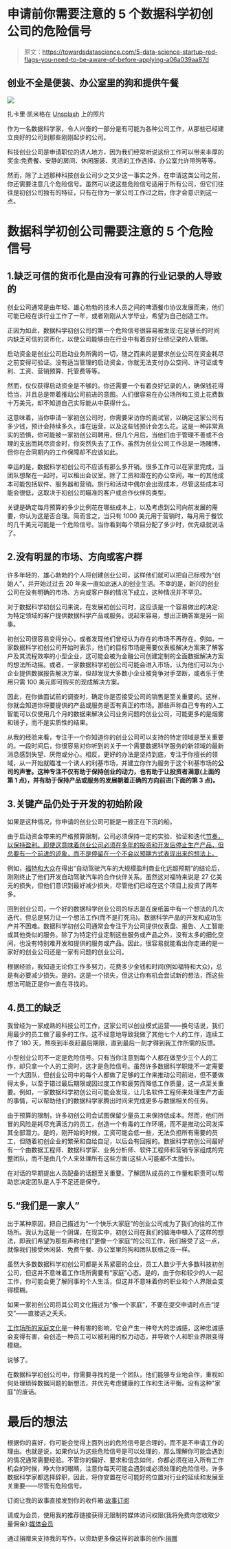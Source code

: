 # 申请前你需要注意的 5 个数据科学初创公司的危险信号

> 原文：<https://towardsdatascience.com/5-data-science-startup-red-flags-you-need-to-be-aware-of-before-applying-a06a039aa87d>

## 创业不全是便装、办公室里的狗和提供午餐

![](img/f1c2ebf26195eff5ef7f20571c5b90d4.png)

扎卡里·凯米格在 [Unsplash](https://unsplash.com?utm_source=medium&utm_medium=referral) 上的照片

作为一名数据科学家，令人兴奋的一部分是有可能为各种公司工作，从那些已经建立良好的公司到那些刚刚起步的公司。

科技创业公司是申请职位的诱人地方，因为我们经常听说这份工作可以带来丰厚的奖金:免费餐、安静的房间、休闲服装、灵活的工作选择、办公室允许带狗等等。

然而，除了上述那种科技创业公司少之又少这一事实之外，在申请这类公司之前，你还需要注意几个危险信号。虽然可以说这些危险信号适用于所有公司，但它们往往是初创公司独有的特征，只有在你为一家公司工作过之后，你才会意识到这一点。

# 数据科学初创公司需要注意的 5 个危险信号

## 1.缺乏可信的货币化是由没有可靠的行业记录的人导致的

创业公司通常是由年轻、雄心勃勃的技术人员之间的啤酒餐巾协议发展而来，他们可能已经在该行业工作了一年，或者刚刚从大学毕业，希望为自己创造工作。

正因为如此，数据科学初创公司的第一个危险信号很容易被发现:在足够长的时间内缺乏可信的货币化，以使公司能够由在行业中有着良好业绩记录的人管理。

启动资金是创业公司启动业务所需的一切，随之而来的是要求创业公司在资金耗尽之前变得可验证。没有适当管理的启动资金，你就无法支付办公空间、许可证或专利、工资、营销预算、托管费等等。

然而，仅仅获得启动资金是不够的。你还需要一个有着良好记录的人，确保钱花得恰当，并且总是带着推动公司前进的意图。人们很容易在办公场所和工资上花费数十万美元，却不知道自己实际能从中获得什么。

这意味着，当你申请一家初创公司时，你需要采访你的面试官，以确定这家公司有多少钱，预计会持续多久，谁在运营，以及这些钱预计会怎么花。这是一种非常真实的恐惧，你可能被一家初创公司聘用，但几个月后，当他们由于管理不善或不合理的支出而耗尽资金时，你突然失去了工作。虽然为创业公司工作总是一场赌博，但你在合同期内的工作保障却不应该如此。

幸运的是，数据科学初创公司不应该有那么多开销。很多工作可以在家里完成，当团队想聚在一起时，可以租出会议室。除了工资和潜在的办公空间，唯一的其他成本可能包括软件、服务器和营销。旅行和活动中偶尔会出现成本，尽管这些成本可能会很低，这取决于初创公司瞄准的客户或合作伙伴的类型。

关键是确定每月预算的多少比例花在哪些成本上，以及考虑到公司向前发展的需要，你认为这是否合理。简而言之，当只有 1000 美元用于营销时，每月用于餐饮的几千美元可能是一个危险信号。当你看到每个项目分配了多少时，优先级就说话了。

## 2.没有明显的市场、方向或客户群

许多年轻的、雄心勃勃的个人将创建创业公司，这样他们就可以把自己标榜为“创始人”，并开始过过去 20 年来一直如此迷人的创业生活。不幸的是，新兴的创业公司在没有明确的市场、方向或客户群的情况下成立，这种情况并不罕见。

对于数据科学初创公司来说，在发展初创公司时，这应该是一个容易做出的决定:为特定领域的客户提供数据科学产品或服务。说起来容易，想出正确答案是另一回事。

初创公司很容易变得分心，或者发现他们曾经认为存在的市场不再存在。例如，一家数据科学初创公司开始时表示，他们的目标市场是需要仪表板解决方案来了解客户及其流程效率的小型企业，这可能会被为金融公司创建定制的全面数据解决方案的想法所动摇。或者，一家数据科学初创公司可能会进入市场，认为他们可以为小企业提供数据报告解决方案，但却发现大多数小企业被竞争对手垄断，或者乐于使用只需 100 美元即可购买的现成解决方案。

因此，在你做面试前的调查时，确定你是否接受公司的销售是至关重要的。这样，你就会知道你将要提供的产品或服务是否有真正的市场。那些声称自己专有的人工智能可以仅使用几个月的数据来解决公司业务问题的创业公司，可能更多的是烟雾和镜子，而不是实质性的结果。

从我的经验来看，专注于一个你知道你的创业公司可以支持的特定领域是至关重要的。一段时间后，你很容易对你听到的关于一个需要数据科学服务的新领域的最新消息感到失望、厌倦或分心。相反，更好的办法是坚持到底，专注于你擅长的领域，从一开始就瞄准一个诱人的利基市场，并建立你作为服务于这个利基市场的**公司的声誉。这种专注不仅有助于保持创业的动力，也有助于让投资者满意(上面的第 1 点)，并有助于保持产品或服务的发展朝着正确的方向前进(下面的第 3 点)。**

## 3.关键产品仍处于开发的初始阶段

如果是这种情况，你申请的创业公司可能是一艘正在下沉的船。

由于启动资金带来的严格预算限制，公司必须保持一定的实验、验证和迭代[节奏，以保持盈利。即使这意味着创业公司必须在多年的投资和开发后停止生产产品，但总要有一个前进的迹象，而不是停留在一个不会以预期方式表现出来的想法上。](https://www.linkedin.com/pulse/4-red-flags-your-startup-sinking-ship-adeline-tiah-%E8%AC%9D%E5%96%84%E5%AB%BB/)

例如，[福特和大众](https://www.cnn.com/2022/10/26/business/ford-argo-ai-vw-shut-down)在得出“自动驾驶汽车的大规模盈利商业化远超预期”的结论后，刚刚终止了他们开发自动驾驶汽车的合作伙伴关系。虽然这对福特来说是 27 亿美元的损失，但他们意识到最好减少损失，尽管他们已经在这个项目上投资了两年多。

回到创业公司，一个好的数据科学创业公司的标志是在废纸篓中有一个想法的几次迭代，但总是努力让一个想法工作(而不是打死马)。数据科学产品的开发和成功生产并不困难。数据科学初创公司通常会专注于为公司提供仪表盘、报告、人工智能或其他类似的服务。除了为特定行业定制这些服务或产品之外，没有太多的细化空间，也没有特别难开发和提供的服务或产品。因此，很容易就能看出你走进的是一家好的创业公司还是一家有问题的创业公司。

根据经验，我知道无论你工作多努力，花费多少金钱和时间(例如福特和大众)，总是有必要减少损失。是的，这是一个损失，但这让你有机会尝试新的想法，而这些想法可能正是你一直在寻找的。

## 4.员工的缺乏

我曾经为一家成熟的科技公司工作，这家公司以创业模式运营——换句话说，我们用最少的员工做了最多的工作。这不经意地导致我做了其他七个人的工作，连续工作了 180 天，熬夜到半夜赶最后期限，直到最后一刻才得到我工作所需的反馈。

小型创业公司不一定是危险信号。只有当你注意到每个人都在做至少三个人的工作，却只拿一个人的工资时，这才是危险信号。虽然许多数据科学职能不一定需要一个大团队，但创业公司中的每个人都做了足够的工作来推动公司前进，但不要做得太多，以至于错过最后期限或因过度工作和疲劳而降低工作质量，这一点至关重要。例如，一家数据科学初创公司可能会发现，让几名软件工程师来处理生产方面的事情，可以帮助他们的数据科学家腾出时间来完成更多与数据相关的任务。

由于预算的限制，许多初创公司会试图保留少量员工来保持低成本。然而，他们所冒的风险是耗尽充满活力的员工，创造一个有毒的工作环境，而不是推动公司发挥其全部潜力。是的，刚开始的时候，工资可能会低一些，无法负担所有需要的员工，但随着初创企业的繁荣和自给自足，以后会有回报的。数据科学初创公司最好有一个由数据工程师、数据科学家、业务分析师、软件工程师和营销专家组成的完整团队，而不是由几个人来处理所有这些方面(这些人可能都不太擅长)。

在对话的早期提出人员配备的话题至关重要。了解团队成员的工作量和职责可以帮助您决定团队是人手不足还是保守。

## 5.“我们是一家人”

出于某种原因，把自己描述为“一个快乐大家庭”的创业公司成为了我们向往的工作场所。我认为这是一个阴谋，在现实中，初创公司在我们的脑海中植入了这样的想法，即我们希望为那些声称他们“更像一个家庭”的公司工作，我们接受了这一点，就像我们接受休闲装、免费午餐、办公室里的狗和团队联络之夜一样。

虽然大多数数据科学初创公司都是关系紧密的企业，员工人数少于大多数科技初创公司，但这并不意味着工作场所需要有“家庭”心态。是的，由于你和较少的人一起工作，你可能会更了解同事的个人生活，但这并不意味着你的职业和个人界限会变得模糊。

如果一家初创公司将其公司文化描述为“像一个家庭”，不要在提交申请时点击“提交”——直接逃之夭夭。

[工作场所的家庭文化](https://hbr.org/2021/10/the-toxic-effects-of-branding-your-workplace-a-family#:~:text=According%20to%20research%2C%20when%20an,attach%20themselves%20to%20the%20organization.)是一种有害的影响，它会产生一种夸大的忠诚感，这种忠诚感会变得有害，会创造一种员工可以被利用的权力动态，并导致个人和职业界限变得模糊。

说够了。

在数据科学初创公司中，你需要寻找的是一个团队，他们能够专业地合作，重视如何处理琐碎数据问题的新想法，并优先考虑健康的工作和生活平衡。没有这种"家庭"的废话。

# 最后的想法

根据你的喜好，你可能会觉得上面列出的危险信号是合理的，而不是不申请工作的理由。也就是说，如果你认为这些危险信号是可以处理的，那么理解你可能会遇到的情况通常需要经验。不管你的偏好、要求和信念如何，你都必须在进入所有工作机会的时候，睁大你的眼睛，注意你每天可能会遇到或必须处理的危险信号。许多数据科学家都选择辞职，因此，将你安置在尽可能好的位置对行业的延续和发展至关重要——尽管有危险信号。

订阅让我的故事直接发到你的收件箱:[故事订阅](https://madison13.medium.com/subscribe)

请成为会员，使用我的推荐链接获得无限制的媒体访问权限(我将免费向您收取少量佣金):[媒体会员](https://madison13.medium.com/membership)

通过捐赠来支持我的写作，以资助更多像这样的故事的创作:[捐赠](https://ko-fi.com/madisonhunter13)